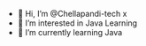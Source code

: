 - 👋 Hi, I’m @Chellapandi-tech x
- 👀 I’m interested in Java Learning
- 🌱 I’m currently learning Java 


<!---
Chellapandi-tech/Chellapandi-tech is a ✨ special ✨ repository because its `README.md` (this file) appears on your GitHub profile.
You can click the Preview link to take a look at your changes.
--->

